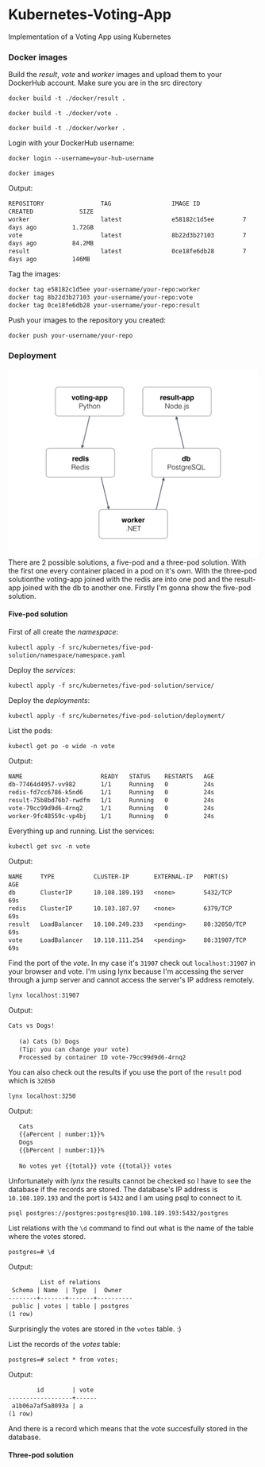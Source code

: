 # Kubernetes-Voting-App
Implementation of a Voting App using Kubernetes

### Docker images
Build the *result*, *vote* and *worker* images and upload them to your DockerHub account.
Make sure you are in the src directory
```
docker build -t ./docker/result .
```
```
docker build -t ./docker/vote .
```
```
docker build -t ./docker/worker .
```
Login with your DockerHub username:
```
docker login --username=your-hub-username
```
```
docker images
```
Output:
```
REPOSITORY                TAG                 IMAGE ID            CREATED             SIZE
worker                    latest              e58182c1d5ee        7 days ago          1.72GB
vote                      latest              8b22d3b27103        7 days ago          84.2MB
result                    latest              0ce18fe6db28        7 days ago          146MB
```
Tag the images:
```
docker tag e58182c1d5ee your-username/your-repo:worker
docker tag 8b22d3b27103 your-username/your-repo:vote
docker tag 0ce18fe6db28 your-username/your-repo:result
```
Push your images to the repository you created:
```
docker push your-username/your-repo
```
### Deployment
![](assets/architecture.png)
There are 2 possible solutions, a five-pod and a three-pod solution.
With the first one every container placed in a pod on it's own.
With the three-pod solutionthe voting-app joined with the redis are into
one pod and the result-app joined with the db to another one.
Firstly I'm gonna show the five-pod solution.

#### Five-pod solution
First of all create the *namespace*:
```
kubectl apply -f src/kubernetes/five-pod-solution/namespace/namespace.yaml
```
Deploy the *services*:
```
kubectl apply -f src/kubernetes/five-pod-solution/service/
```
Deploy the *deployments*:
```
kubectl apply -f src/kubernetes/five-pod-solution/deployment/
```
List the pods:
```
kubectl get po -o wide -n vote
```
Output:
```
NAME                      READY   STATUS    RESTARTS   AGE
db-77464d4957-vv982       1/1     Running   0          24s
redis-fd7cc6786-k5nd6     1/1     Running   0          24s
result-75b8bd76b7-rwdfm   1/1     Running   0          24s
vote-79cc99d9d6-4rnq2     1/1     Running   0          24s
worker-9fc48559c-vp4bj    1/1     Running   0          24s
```
Everything up and running.
List the services:
```
kubectl get svc -n vote
```
Output:
```
NAME     TYPE           CLUSTER-IP       EXTERNAL-IP   PORT(S)        AGE
db       ClusterIP      10.108.189.193   <none>        5432/TCP       69s
redis    ClusterIP      10.103.187.97    <none>        6379/TCP       69s
result   LoadBalancer   10.100.249.233   <pending>     80:32050/TCP   69s
vote     LoadBalancer   10.110.111.254   <pending>     80:31907/TCP   69s
```
Find the port of the *vote*. In my case it's `31907` check out `localhost:31907` in your browser and vote.
I'm using lynx because I'm accessing the server through a jump server and cannot access the server's IP address remotely.
```
lynx localhost:31907
```
Output:
```
Cats vs Dogs!

   (a) Cats (b) Dogs
   (Tip: you can change your vote)
   Processed by container ID vote-79cc99d9d6-4rnq2

```
You can also check out the results if you use the port of the `result` pod which is `32050`
```
lynx localhost:3250
```
Output:
```
   Cats
   {{aPercent | number:1}}%
   Dogs
   {{bPercent | number:1}}%

   No votes yet {{total}} vote {{total}} votes
```
Unfortunately with *lynx* the results cannot be checked so I have to see the database if the records are stored.
The database's IP address is `10.108.189.193` and the port is `5432` and I am using psql to connect to it.
```
psql postgres://postgres:postgres@10.108.189.193:5432/postgres
```
List relations with the `\d` command to find out what is the name of the table where the votes stored.
```
postgres=# \d
```
Output:
```
         List of relations
 Schema | Name  | Type  |  Owner   
--------+-------+-------+----------
 public | votes | table | postgres
(1 row)
```
Surprisingly the votes are stored in the `votes` table. :)

List the records of the *votes* table:
```
postgres=# select * from votes;
```
Output:
```
        id        | vote 
------------------+------
 a1b06a7af5a8093a | a
(1 row)
```
And there is a record which means that the vote succesfully stored in the database.

#### Three-pod solution

